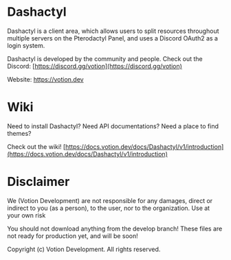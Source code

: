 # Dashactyl

Dashactyl is a client area, which allows users to split resources throughout multiple servers on the Pterodactyl Panel, and uses a Discord OAuth2 as a login system. 

Dashactyl is developed by the community and people. Check out the Discord: [https://discord.gg/votion](https://discord.gg/votion)

Website: https://votion.dev

# Wiki

Need to install Dashactyl? Need API documentations? Need a place to find themes?

Check out the wiki! [https://docs.votion.dev/docs/Dashactyl/v1/introduction](https://docs.votion.dev/docs/Dashactyl/v1/introduction)

# Disclaimer

We (Votion Development) are not responsible for any damages, direct or indirect to you (as a person), to the user, nor to the organization. Use at your own risk

You should not download anything from the develop branch! These files are not ready for production yet, and will be soon!

Copyright (c) Votion Development. All rights reserved.

